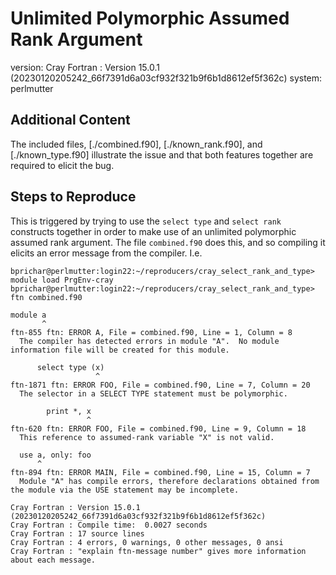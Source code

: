 # Unlimited Polymorphic Assumed Rank Argument

version: Cray Fortran : Version 15.0.1 (20230120205242_66f7391d6a03cf932f321b9f6b1d8612ef5f362c)
system: perlmutter

## Additional Content

The included files, [./combined.f90], [./known_rank.f90], and [./known_type.f90] illustrate the issue and that both features together are required to elicit the bug.

## Steps to Reproduce

This is triggered by trying to use the `select type` and `select rank` constructs together in order to make use of an unlimited polymorphic assumed rank argument.
The file `combined.f90` does this, and so compiling it elicits an error message from the compiler.
I.e.

```text
bprichar@perlmutter:login22:~/reproducers/cray_select_rank_and_type> module load PrgEnv-cray
bprichar@perlmutter:login22:~/reproducers/cray_select_rank_and_type> ftn combined.f90

module a
       ^
ftn-855 ftn: ERROR A, File = combined.f90, Line = 1, Column = 8
  The compiler has detected errors in module "A".  No module information file will be created for this module.

      select type (x)
                   ^
ftn-1871 ftn: ERROR FOO, File = combined.f90, Line = 7, Column = 20
  The selector in a SELECT TYPE statement must be polymorphic.

        print *, x
                 ^
ftn-620 ftn: ERROR FOO, File = combined.f90, Line = 9, Column = 18
  This reference to assumed-rank variable "X" is not valid.

  use a, only: foo
      ^
ftn-894 ftn: ERROR MAIN, File = combined.f90, Line = 15, Column = 7
  Module "A" has compile errors, therefore declarations obtained from the module via the USE statement may be incomplete.

Cray Fortran : Version 15.0.1 (20230120205242_66f7391d6a03cf932f321b9f6b1d8612ef5f362c)
Cray Fortran : Compile time:  0.0027 seconds
Cray Fortran : 17 source lines
Cray Fortran : 4 errors, 0 warnings, 0 other messages, 0 ansi
Cray Fortran : "explain ftn-message number" gives more information about each message.
```